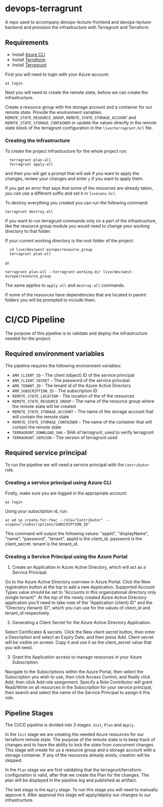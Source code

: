 # devops-terragrunt

A repo used to accompany devops-lecture-frontend and devops-lecture-backend and provision the infrastructure with Terragrunt and Terraform


## Requirements

- Install [Azure CLI](https://docs.microsoft.com/en-us/cli/azure/install-azure-cli?view=azure-cli-latest)
- Install [Terraform](https://learn.hashicorp.com/terraform/getting-started/install)
- Install [Terragrunt](https://terragrunt.gruntwork.io/docs/getting-started/install/)

First you will need to login with your Azure account:


```az login```

Next you will need to create the remote state, before we can create the infrastructure. 

Create a resource group with the storage account and a container for our remote state. Provide the environment variables `REMOTE_STATE_RESOURCE_GROUP`, `REMOTE_STATE_STORAGE_ACCOUNT` and `REMOTE_STATE_STORAGE_CONTAINER` or update the values directly in the remote state block of the terragrunt configuration in the `live/terragrunt.hcl` file.

### Creating the infrastructure

To create the project infrastructure for the whole project run:

```
  terragrunt plan-all
  terragrunt apply-all
```

and then you will get a prompt that will ask if you want to apply the changes, review your changes and enter `y` if you want to apply them.

If you get an error that says that some of the resources are already taken, you can use a different suffix and set it in `live\env.hcl`.

To destroy everything you created you can run the following command:

```terragrunt destroy-all```

If you want to run terragrunt commands only on a part of the infrastructure, like the resource group module you would need to change your working directory to that folder.

If your current working directory is the root folder of the project:

```
  cd live/dev/west-europe/resource_group 
  terragrunt plan-all
```

or

```terragrunt plan-all --terragrunt-working-dir live/dev/west-europe/resource_group```

The same applies to `apply-all` and `destroy-all` commands.

If some of the resources have dependencies that are located in parent folders you will be prompted to include them.


# CI/CD Pipeline

The purpose of this pipeline is to validate and deploy the infrastructure needed for the project. 

## Required environment variables

The pipeline requires the following environment variables:

- `ARM_CLIENT_ID` - The client (object) ID of the service principal
- `ARM_CLIENT_SECRET` - The password of the service principal
- `ARM_TENANT_ID` - The tenant id of the Azure Active Directory
- `ARM_SUBSCRIPTION_ID` - The subscription ID
- `REMOTE_STATE_LOCATION` - The location of the of the resources
- `REMOTE_STATE_RESOURCE_GROUP` - The name of the resource group where the remote state will be created
- `REMOTE_STATE_STORAGE_ACCOUNT` - The name of the storage account that will contain the remote state
- `REMOTE_STATE_STORAGE_CONTAINER` - The name of the container that will contain the remote state
- `TERRAGRUNT_DOWNLOAD_SHA` - SHA of terragrunt, used to verify terragrunt
- `TERRAGRUNT_VERSION` - The version of terragrunt used

## Required service principal

To run the pipeline we will need a service principal with the `Contributor` role.

### Creating a service principal using Azure CLI

Firstly, make sure you are logged in the appropriate account:

```
az login 
```

Using your subsctiption id, run:

```
az ad sp create-for-rbac --role="Contributor" --scopes="/subscriptions/SUBSCRIPTION_ID"
```

This command will output the following values: "appId", "displayName", "name", "password", "tenant". 
appId is the client_id.
password is the client_secret.
tenant is the tenant_id.


### Creating a Service Principal using the Azure Portal

1. Create an Application in Azure Active Directory, which will act as a Service Principal.

Go to the Azure Active Directory overview in Azure Portal. Click the New registration button at the top to add a new Application. Supported Account Types value should be set to "Accounts in this organizational directory only (single tenant)".
At the top of the newly created Azure Active Directory application you'll need to take note of the "Application (client) ID" and the "Directory (tenant) ID", which you can use for the values of client_id and tenant_id respectively.

2. Generating a Client Secret for the Azure Active Directory Application.

Select Certificates & secrets. Click the New client secret button, then enter a Description and select an Expiry Date, and then press Add. Client secret will be visible on screen. Copy it and use it as the client_secret value that you will need.

3. Grant the Application access to manage resources in your Azure Subscription.

Navigate to the Subscriptions within the Azure Portal, then select the Subscription you wish to use, then click Access Control, and finally click Add, then click Add role assignment. Specify a Role Contributor will grant Read/Write on all resources in the Subscription for your service principal, then search and select the name of the Service Principal to assign it this role.

## Pipeline Stages

The CI/CD pipeline is divided into 3 stages: `Init`, `Plan` and `Apply`. 

In the `Init` stage we are creating the needed Azure resources for our terraform remote state. The purpose of the remote state is to keep track of changes and to have the ability to lock the state from concurrent changes. This stage will create for us a resource group and a storage account with a storage container. If any of the resources already exists, creation will be skipped.

In the `Plan` stage we are first validating that the terragrunt/terraform configuration is valid, after that we create the Plan for the changes. The plan will be displayed in the pipeline log and published as artifact.

The last stage is the `Apply` stage. To run this stage you will need to manually approve it. After approval this stage will apply/deploy our changes to our infrastructure.
